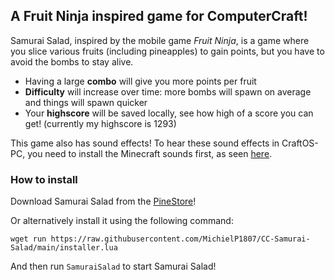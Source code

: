 A Fruit Ninja inspired game for ComputerCraft!
---

Samurai Salad, inspired by the mobile game *Fruit Ninja*, is a game where you slice various fruits (including pineapples) to gain points, but you have to avoid the bombs to stay alive.

- Having a large **combo** will give you more points per fruit
- **Difficulty** will increase over time: more bombs will spawn on average and things will spawn quicker
- Your **highscore** will be saved locally, see how high of a score you can get! (currently my highscore is 1293)

This game also has sound effects! To hear these sound effects in CraftOS-PC, you need to install the Minecraft sounds first, as seen [here](https://www.craftos-pc.cc/docs/periphemu).

### How to install
Download Samurai Salad from the [PineStore](https://pinestore.cc/projects/fun/5/samurai-salad)!

Or alternatively install it using the following command:
```
wget run https://raw.githubusercontent.com/MichielP1807/CC-Samurai-Salad/main/installer.lua
```
And then run `SamuraiSalad` to start Samurai Salad!
